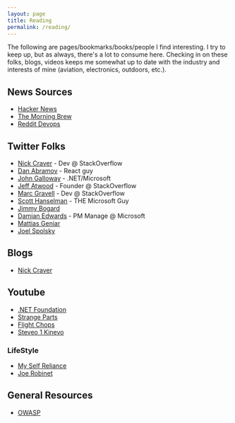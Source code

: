 ```yaml
---
layout: page
title: Reading
permalink: /reading/
---
```


The following are pages/bookmarks/books/people I find interesting. I try to keep up, but as always, there's a lot to consume here. Checking in on these folks, blogs, videos keeps me somewhat up to date with the industry and interests of mine (aviation, electronics, outdoors, etc.).

## News Sources

- [Hacker News](http://news.ycombinator.com/)
- [The Morning Brew](http://blog.cwa.me.uk/)
- [Reddit Devops](https://www.reddit.com/r/devops/)

## Twitter Folks

- [Nick Craver](https://twitter.com/Nick_Craver) - Dev @ StackOverflow
- [Dan Abramov](https://twitter.com/dan_abramov) - React guy
- [John Galloway](https://twitter.com/jongalloway) - .NET/Microsoft
- [Jeff Atwood](https://twitter.com/codinghorror) - Founder @ StackOverflow
- [Marc Gravell](https://twitter.com/marcgravell) - Dev @ StackOverflow
- [Scott Hanselman](https://twitter.com/shanselman) - THE Microsoft Guy
- [Jimmy Bogard](https://twitter.com/jbogard) 
- [Damian Edwards](https://twitter.com/DamianEdwards) - PM Manage @ Microsoft
- [Mattias Geniar](https://twitter.com/mattiasgeniar)
- [Joel Spolsky](https://twitter.com/spolsky)

## Blogs

- [Nick Craver](https://nickcraver.com/blog/)

## Youtube

- [.NET Foundation](https://www.youtube.com/channel/UCiaZbznpWV1o-KLxj8zqR6A)
- [Strange Parts](https://www.youtube.com/channel/UCO8DQrSp5yEP937qNqTooOw)
- [Flight Chops](https://www.youtube.com/channel/UCPOMdL9KIwcFMG9Bxppk4Mw)
- [Steveo 1 Kinevo](https://www.youtube.com/c/steveo1kinevo)

### LifeStyle

- [My Self Reliance](https://www.youtube.com/channel/UCIMXKin1fXXCeq2UJePJEog)
- [Joe Robinet](https://www.youtube.com/channel/UCts-8ZqS339n-9nxy3DN8Cg)

## General Resources

- [OWASP](https://www.owasp.org/index.php/Main_Page)